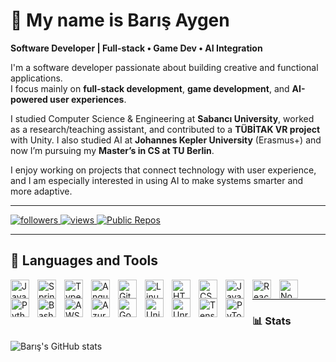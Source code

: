 # 👋 My name is Barış Aygen

**Software Developer | Full-stack • Game Dev • AI Integration**

I'm a software developer passionate about building creative and functional applications.  
I focus mainly on **full-stack development**, **game development**, and **AI-powered user experiences**.

I studied Computer Science & Engineering at **Sabancı University**, worked as a research/teaching assistant, and contributed to a **TÜBİTAK VR project** with Unity. I also studied AI at **Johannes Kepler University** (Erasmus+) and now I’m pursuing my **Master’s in CS at TU Berlin**.

I enjoy working on projects that connect technology with user experience, and I am especially interested in using AI to make systems smarter and more adaptive.

---

<p align="left">
  <p align="left">
  <!-- GitHub Followers -->
  <a href="https://github.com/BarisAygen">
    <img alt="followers" title="Follow me on GitHub"
      src="https://custom-icon-badges.demolab.com/github/followers/BarisAygen?color=236ad3&labelColor=1155ba&style=for-the-badge&logo=person-add&label=Follow&logoColor=white"/>
  </a>

  <!-- Profile Views -->
  <a href="https://github.com/BarisAygen">
    <img alt="views" title="Profile Views"
      src="https://komarev.com/ghpvc/?username=BarisAygen&style=for-the-badge&color=yellow"/>
  </a>

  <!-- Public Repos -->
<a href="https://github.com/BarisAygen?tab=repositories">
  <img
    alt="Public Repos"
    title="Public Repositories"
    src="https://img.shields.io/badge/dynamic/json?url=https://api.github.com/users/BarisAygen&query=$.public_repos&label=Public%20Repos&logo=github&style=for-the-badge&color=green"/>
</a>

  <!-- YOUTUBE BADGES (COMMENTED OUT for later use) -->
  <!--
  <a href="https://www.youtube.com/channel/UCxxxxxx?sub_confirmation=1">
    <img alt="YouTube subscribers" title="Subscribe to my channel"
      src="https://custom-icon-badges.demolab.com/youtube/channel/subscribers/UCxxxxxx?color=red&labelColor=ce4630&style=for-the-badge&logo=youtube&label=SUBSCRIBE&logoColor=white"/>
  </a>

  <a href="https://www.youtube.com/channel/UCxxxxxx">
    <img alt="YouTube views" title="YouTube views"
      src="https://custom-icon-badges.demolab.com/youtube/channel/views/UCxxxxxx?color=red&labelColor=ce4630&style=for-the-badge&logo=youtube&label=VIEWS&logoColor=white"/>
  </a>
  -->
</p>

---

## 🔧 Languages and Tools

<img align="left" alt="Java" width="30px" style="padding-right:10px;" src="https://cdn.jsdelivr.net/gh/devicons/devicon/icons/java/java-original.svg" />
<img align="left" alt="Spring" width="30px" style="padding-right:10px;" src="https://cdn.jsdelivr.net/gh/devicons/devicon/icons/spring/spring-original.svg" />
<img align="left" alt="TypeScript" width="30px" style="padding-right:10px;" src="https://cdn.jsdelivr.net/gh/devicons/devicon/icons/typescript/typescript-plain.svg" />
<img align="left" alt="Angular" width="30px" style="padding-right:10px;" src="https://cdn.jsdelivr.net/gh/devicons/devicon/icons/angularjs/angularjs-plain.svg" />
<img align="left" alt="Git" width="30px" style="padding-right:10px;" src="https://cdn.jsdelivr.net/gh/devicons/devicon/icons/git/git-original.svg" />
<img align="left" alt="Linux" width="30px" style="padding-right:10px;" src="https://cdn.jsdelivr.net/gh/devicons/devicon/icons/linux/linux-original.svg" />
<img align="left" alt="HTML5" width="30px" style="padding-right:10px;" src="https://cdn.jsdelivr.net/gh/devicons/devicon/icons/html5/html5-plain.svg" />
<img align="left" alt="CSS3" width="30px" style="padding-right:10px;" src="https://cdn.jsdelivr.net/gh/devicons/devicon/icons/css3/css3-plain.svg" />
<img align="left" alt="JavaScript" width="30px" style="padding-right:10px;" src="https://cdn.jsdelivr.net/gh/devicons/devicon/icons/javascript/javascript-plain.svg" />
<img align="left" alt="React" width="30px" style="padding-right:10px;" src="https://cdn.jsdelivr.net/gh/devicons/devicon/icons/react/react-original.svg" />
<img align="left" alt="Node.js" width="30px" style="padding-right:10px;" src="https://cdn.jsdelivr.net/gh/devicons/devicon/icons/nodejs/nodejs-original.svg" />
<img align="left" alt="Python" width="30px" style="padding-right:10px;" src="https://cdn.jsdelivr.net/gh/devicons/devicon/icons/python/python-plain.svg" />
<img align="left" alt="Bash" width="30px" style="padding-right:10px;" src="https://cdn.jsdelivr.net/gh/devicons/devicon/icons/bash/bash-original.svg" />
<img align="left" alt="AWS" width="30px" style="padding-right:10px;" src="https://cdn.jsdelivr.net/gh/devicons/devicon/icons/amazonwebservices/amazonwebservices-original-wordmark.svg" />
<img align="left" alt="Azure" width="30px" style="padding-right:10px;" src="https://cdn.jsdelivr.net/gh/devicons/devicon/icons/azure/azure-original.svg" />
<img align="left" alt="Google Cloud" width="30px" style="padding-right:10px;" src="https://cdn.jsdelivr.net/gh/devicons/devicon/icons/googlecloud/googlecloud-original.svg" />
<img align="left" alt="Unity" width="30px" style="padding-right:10px;" src="https://cdn.jsdelivr.net/gh/devicons/devicon/icons/unity/unity-original.svg" />
<img align="left" alt="Unreal Engine" width="30px" style="padding-right:10px;" src="https://cdn.jsdelivr.net/gh/devicons/devicon/icons/unrealengine/unrealengine-original.svg" />
<img align="left" alt="TensorFlow" width="30px" style="padding-right:10px;" src="https://cdn.jsdelivr.net/gh/devicons/devicon/icons/tensorflow/tensorflow-original.svg" />
<img align="left" alt="PyTorch" width="30px" style="padding-right:10px;" src="https://cdn.jsdelivr.net/gh/devicons/devicon/icons/pytorch/pytorch-original.svg" />

<br />

---

### 📊 Stats
![Barış's GitHub stats](https://github-readme-stats.vercel.app/api?username=BarisAygen&show_icons=true&theme=gruvbox)
